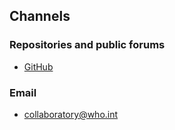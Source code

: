 ## Channels

### Repositories and public forums 
* [GitHub](https://github.com/WorldHealthOrganization/collaboratory-epiparameter-community) 

### Email 
* collaboratory@who.int  
